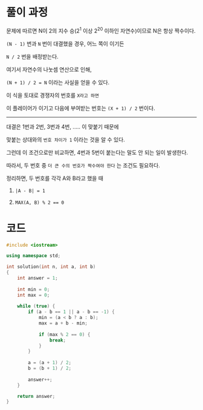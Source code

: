# 풀이 과정

문제에 따르면 N이 2의 지수 승(2<sup>1</sup> 이상 2<sup>20</sup> 이하인 자연수)이므로 N은 항상 짝수이다.

```(N - 1)``` 번과 ```N``` 번이 대결했을 경우, 어느 쪽이 이기든

```N / 2``` 번을 배정받는다.

여기서 자연수의 나눗셈 연산으로 인해,

```(N + 1) / 2 = N``` 이라는 사실을 얻을 수 있다.

이 식을 토대로 경쟁자의 번호를 ```X라고 하면```

이 플레이어가 이기고 다음에 부여받는 번호는 ```(X + 1) / 2``` 번이다.

---------------------------------------------------

대결은 1번과 2번, 3번과 4번, ..... 이 맞붙기 때문에

맞붙는 상대와의 ```번호 차이가 1``` 이라는 것을 알 수 있다.

그런데 이 조건으로만 비교하면, 4번과 5번이 붙는다는 말도 안 되는 일이 발생한다.

따라서, 두 번호 중 ```더 큰 수의 번호가 짝수여야 한다``` 는 조건도 필요하다.

정리하면, 두 번호를 각각 A와 B라고 했을 때

1. ```|A - B| = 1```

2. ```MAX(A, B) % 2 == 0```


# 코드

```cpp
#include <iostream>

using namespace std;

int solution(int n, int a, int b)
{
    int answer = 1;
    
    int min = 0;
    int max = 0;
    
    while (true) {
        if (a - b == 1 || a - b == -1) {
            min = (a < b ? a : b);
            max = a + b - min;
            
            if (max % 2 == 0) {
                break;
            }
        }
        
        a = (a + 1) / 2;
        b = (b + 1) / 2;
        
        answer++;
    }

    return answer;
}
```
